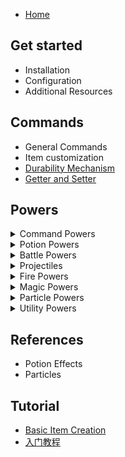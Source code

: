 * [Home](https://github.com/NyaaCat/RPGitems-reloaded/wiki)

## Get started

* Installation
* Configuration
* Additional Resources

## Commands

* General Commands
* Item customization
* [Durability Mechanism](Durability-Mechanism)
* [Getter and Setter](Getter-and-Setter)

## Powers

<details><summary>Command Powers</summary>

  * aoecommand
  * command
  * commandhit
  * deathcommand
  * delayedcommand

</details>
<details><summary>Potion Powers</summary>

  * aoe
  * potionhit
  * potionself
  * potiontick

</details>
<details><summary>Battle Powers</summary>

  * attract
  * deflect
  * forcefield
  * realdamage

</details>
<details><summary>Projectiles</summary>

  * projectile
  * fireball
  * ice
  * arrow
  * shulkerbullet
  * throw
  * throwable
  * rainbow
  * tntcanon
  * tippedarrow
  * torch

</details>
<details><summary>Fire Powers</summary>

  * fire
  * flame

</details>
<details><summary>Magic Powers</summary>

  * Lifesteal
  * Lightning
  * rumble

</details>
<details><summary>Particle Powers</summary>

  * particle
  * particletick

</details>
<details><summary>Utility Powers</summary>

  * consume
  * consumehit
  * food
  * color
  * pumpkin
  * rescue
  * skyhook
  * teleport

</details>

## References

* Potion Effects
* Particles

## Tutorial

* [Basic Item Creation](Tutorials)
* [入门教程](入门教程)